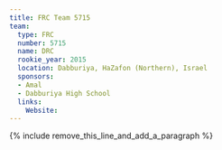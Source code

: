 ```yaml
---
title: FRC Team 5715
team:
  type: FRC
  number: 5715
  name: DRC
  rookie_year: 2015
  location: Dabburiya, HaZafon (Northern), Israel
  sponsors:
  - Amal
  - Dabburiya High School
  links:
    Website:
---
```


{% include remove_this_line_and_add_a_paragraph %}
